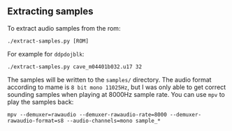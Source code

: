 ## Extracting samples
To extract audio samples from the rom:
```
./extract-samples.py [ROM]
```
For example for `ddpdojblk`:
```
./extract-samples.py cave_m04401b032.u17 32
```
The samples will be written to the `samples/` directory. The audio format according to mame
is `8 bit mono 11025Hz`, but I was only able to get correct sounding samples when playing at
8000Hz sample rate. You can use `mpv` to play the samples back:
```
mpv --demuxer=rawaudio --demuxer-rawaudio-rate=8000 --demuxer-rawaudio-format=s8 --audio-channels=mono sample_*
```
